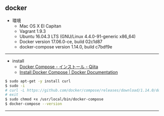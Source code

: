 ## docker

* 環境
  * Mac OS X El Capitan
  * Vagrant 1.9.3
  * Ubuntu 16.04.3 LTS (GNU/Linux 4.4.0-91-generic x86_64)
  * Docker version 17.06.0-ce, build 02c1d87
  * docker-compose version 1.14.0, build c7bdf9e

---

* install
  * [Docker Compose - インストール - Qiita](http://qiita.com/zembutsu/items/dd2209a663cae37dfa81)
  * [Install Docker Compose | Docker Documentation](https://docs.docker.com/compose/install/)
```bash
$ sudo apt-get -y install curl
$ sudo -i
# curl -L https://github.com/docker/compose/releases/download/1.14.0/docker-compose-`uname -s`-`uname -m` > /usr/local/bin/docker-compose
# exit
$ sudo chmod +x /usr/local/bin/docker-compose
$ docker-compose --version
```

---


